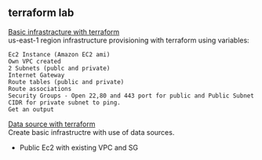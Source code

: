 ## terraform lab


[Basic infrastracture with terraform](https://github.com/MederD/terraform_sprintqa/tree/main/session_1)  
us-east-1 region infrastructure provisioning with terraform using variables:  

    Ec2 Instance (Amazon EC2 ami)  
    Own VPC created  
    2 Subnets (publc and private)  
    Internet Gateway  
    Route tables (public and private)  
    Route associations  
    Security Groups - Open 22,80 and 443 port for public and Public Subnet CIDR for private subnet to ping.  
    Get an output  

[Data source with terraform](https://github.com/MederD/terraform_sprintqa/tree/main/terraform_data_source)  
Create basic infrastructre with use of data sources.  
* Public Ec2 with existing VPC and SG
   

